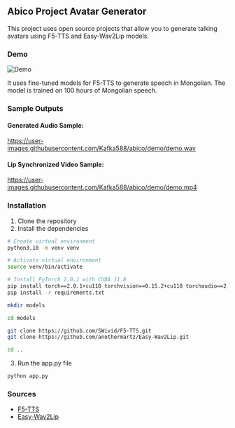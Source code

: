 ## Abico Project Avatar Generator

This project uses open source projects that allow you to generate talking avatars using F5-TTS and Easy-Wav2Lip models.

### Demo

![Demo](demo/demo.gif)

It uses fine-tuned models for F5-TTS to generate speech in Mongolian. The model is trained on 100 hours of Mongolian speech. 

### Sample Outputs

#### Generated Audio Sample:
https://user-images.githubusercontent.com/Kafka588/abico/demo/demo.wav

#### Lip Synchronized Video Sample:
https://user-images.githubusercontent.com/Kafka588/abico/demo/demo.mp4

### Installation

1. Clone the repository
2. Install the dependencies
```bash
# Create virtual environment
python3.10 -m venv venv

# Activate virtual environment
source venv/bin/activate

# Install PyTorch 2.0.1 with CUDA 11.8
pip install torch==2.0.1+cu118 torchvision==0.15.2+cu118 torchaudio==2.0.2+cu118 --index-url https://download.pytorch.org/whl/cu118
pip install -r requirements.txt

mkdir models

cd models

git clone https://github.com/SWivid/F5-TTS.git
git clone https://github.com/anothermartz/Easy-Wav2Lip.git

cd ..
```

3. Run the app.py file
```bash
python app.py
```

### Sources

- [F5-TTS](https://github.com/SWivid/F5-TTS)
- [Easy-Wav2Lip](https://github.com/anothermartz/Easy-Wav2Lip)
